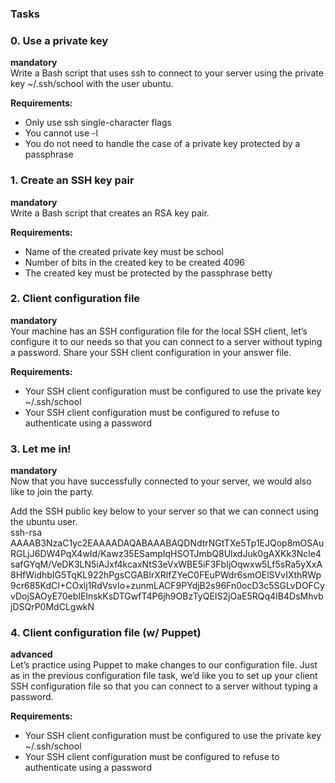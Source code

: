 ### Tasks   
### 0. Use a private key    
**mandatory**   
Write a Bash script that uses ssh to connect to your server using the private key ~/.ssh/school with the user ubuntu.

**Requirements:**   
- Only use ssh single-character flags
- You cannot use -l
- You do not need to handle the case of a private key protected by a passphrase

### 1. Create an SSH key pair   
**mandatory**   
Write a Bash script that creates an RSA key pair.

**Requirements:**
- Name of the created private key must be school
- Number of bits in the created key to be created 4096
- The created key must be protected by the passphrase betty

### 2. Client configuration file    
**mandatory**   
Your machine has an SSH configuration file for the local SSH client, let’s configure it to our needs so that you can connect to a server without typing a password. Share your SSH client configuration in your answer file.

**Requirements:**
- Your SSH client configuration must be configured to use the private key ~/.ssh/school
- Your SSH client configuration must be configured to refuse to authenticate using a password

### 3. Let me in!
**mandatory**   
Now that you have successfully connected to your server, we would also like to join the party.

Add the SSH public key below to your server so that we can connect using the ubuntu user.   
    ssh-rsa AAAAB3NzaC1yc2EAAAADAQABAAABAQDNdtrNGtTXe5Tp1EJQop8mOSAuRGLjJ6DW4PqX4wId/Kawz35ESampIqHSOTJmbQ8UlxdJuk0gAXKk3Ncle4safGYqM/VeDK3LN5iAJxf4kcaxNtS3eVxWBE5iF3FbIjOqwxw5Lf5sRa5yXxA8HfWidhbIG5TqKL922hPgsCGABIrXRlfZYeC0FEuPWdr6smOElSVvIXthRWp9cr685KdCI+COxlj1RdVsvIo+zunmLACF9PYdjB2s96Fn0ocD3c5SGLvDOFCyvDojSAOyE70ebIElnskKsDTGwfT4P6jh9OBzTyQEIS2jOaE5RQq4IB4DsMhvbjDSQrP0MdCLgwkN

### 4. Client configuration file (w/ Puppet)
**advanced**    
Let’s practice using Puppet to make changes to our configuration file. Just as in the previous configuration file task, we’d like you to set up your client SSH configuration file so that you can connect to a server without typing a password.

**Requirements:**   
- Your SSH client configuration must be configured to use the private key ~/.ssh/school
- Your SSH client configuration must be configured to refuse to authenticate using a password
